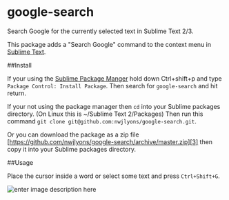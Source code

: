 google-search
=============

Search Google for the currently selected text in Sublime Text 2/3.

This package adds a "Search Google" command to the context menu in [Sublime Text][1].

##Install

If your using the [Sublime Package Manger][2] hold down Ctrl+shift+p and type
`Package Control: Install Package`. Then search for `google-search` and hit return.

If your not using the package manager then `cd` into your Sublime packages directory. (On Linux this is ~/Sublime Text 2/Packages) Then run this command `git clone git@github.com:nwjlyons/google-search.git`.

Or you can download the package as a zip file [https://github.com/nwjlyons/google-search/archive/master.zip][3] then copy it into your Sublime packages directory.

##Usage

Place the cursor inside a word or select some text and press `Ctrl+Shift+G`.

![enter image description here][4]


  [1]: http://www.sublimetext.com
  [2]: https://sublime.wbond.net/
  [3]: https://github.com/nwjlyons/google-search/archive/master.zip
  [4]: http://i.stack.imgur.com/MJMC1.png
